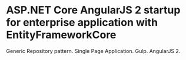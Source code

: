 # ASP.NET Core AngularJS 2 startup for enterprise application with EntityFrameworkCore
Generic Repository pattern. Single Page Application. Gulp. AngularJS 2.
